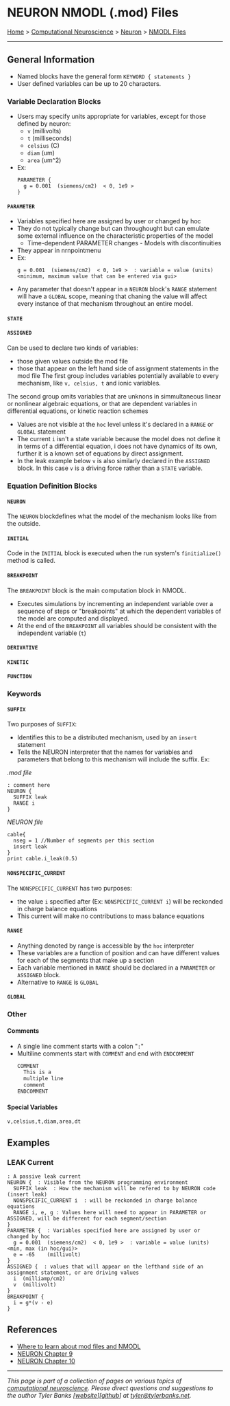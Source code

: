 # NEURON NMODL (.mod) Files

[Home](/) > [Computational Neuroscience](/compneuro) > [Neuron](/compneuro/neuron/) > [NMODL Files](./)

----

## General Information

* Named blocks have the general form ```KEYWORD { statements }```
* User defined variables can be up to 20 characters.

### Variable Declaration Blocks
* Users may specify units appropriate for variables, except for those defined by neuron:
    * ```v``` (millivolts)
    * ```t``` (milliseconds)
    * ```celsius``` (C)
    * ```diam``` (um)
    * ```area``` (um^2)
* Ex:
    ```` 
    PARAMETER {  
      g = 0.001  (siemens/cm2)  < 0, 1e9 >
    }
    ````
    
#### ```PARAMETER```
* Variables specified here are assigned by user or changed by hoc 
* They do not typically change but can throughought but can emulate some external influence on the characteristic properties of the model
    * Time-dependent PARAMETER changes - Models with discontinuities
* They appear in nrnpointmenu
* Ex:
    ```
    g = 0.001  (siemens/cm2)  < 0, 1e9 >  : variable = value (units) <minimum, maximum value that can be entered via gui>
    ```
* Any parameter that doesn't appear in a ```NEURON``` block's ```RANGE``` statement will have a ```GLOBAL``` scope, meaning that chaning the value will affect every instance of that mechanism throughout an entire model.

#### ```STATE```

#### ```ASSIGNED```
Can be used to declare two kinds of variables:
* those given values outside the mod file
* those that appear on the left hand side of assignment statements in the mod file
The first group includes variables potentially available to every mechanism, like ```v, celsius, t``` and ionic variables.

The second group omits variables that are unknons in simmultaneous linear or nonlinear algebraic equations, or that are dependent variables in differential equations, or kinetic reaction schemes

* Values are not visible at the ```hoc``` level unless it's declared in a ```RANGE``` or ```GLOBAL``` statement
* The current ```i``` isn't a state variable because the model does not define it in terms of a differential equation, i does not have dynamics of its own, further it is a known set of equations by direct assignment.
* In the leak example below ```v``` is also similarly declared in the ```ASSIGNED``` block. In this case ```v``` is a driving force rather than a ```STATE``` variable.

### Equation Definition Blocks
#### ```NEURON```
The ```NEURON``` blockdefines what the model of the mechanism looks like from the outside. 

#### ```INITIAL```
Code in the ```INITIAL``` block is executed when the run system's ```finitialize()``` method is called.

#### ```BREAKPOINT```
The ```BREAKPOINT``` block is the main computation block in NMODL.
* Executes simulations by incrementing an independent variable over a sequence of steps or "breakpoints" at which the dependent variables of the model are computed and displayed.
* At the end of the ```BREAKPOINT``` all variables should be consistent with the independent variable (```t```)


#### ```DERIVATIVE```
#### ```KINETIC```
#### ```FUNCTION```

### Keywords
#### ```SUFFIX```
Two purposes of ```SUFFIX```:
* Identifies this to be a distributed mechanism, used by an ```insert``` statement
* Tells the NEURON interpreter that the names for variables and parameters that belong to this mechanism will include the suffix. Ex:

*.mod file*
```
: comment here
NEURON {
  SUFFIX leak
  RANGE i
}
```

*NEURON file*
```
cable{
  nseg = 1 //Number of segments per this section
  insert leak 
}
print cable.i_leak(0.5)
```
#### ```NONSPECIFIC_CURRENT```
The ```NONSPECIFIC_CURRENT``` has two purposes:
* the value ```i``` specified after (Ex: ```NONSPECIFIC_CURRENT i```) will be reckonded in charge balance equations
* This current will make no contributions to mass balance equations

#### ```RANGE```
* Anything denoted by range is accessible by the ```hoc``` interpreter
* These variables are a function of position and can have different values for each of the segments that make up a section
* Each variable mentioned in ```RANGE``` should be declared in a ```PARAMETER``` or ```ASSIGNED``` block.
* Alternative to ```RANGE``` is ```GLOBAL```

#### ```GLOBAL```

### Other
#### Comments
* A single line comment starts with a colon "```:```"
* Multiline comments start with ```COMMENT``` and end with ```ENDCOMMENT```
    ```c
    COMMENT
      This is a
      multiple line
      comment
    ENDCOMMENT
    ```

#### Special Variables

```v,celsius,t,diam,area,dt```


## Examples


### LEAK Current

```
: A passive leak current
NEURON {  : Visible from the NEURON programming environment
  SUFFIX leak  : How the mechanism will be refered to by NEURON code (insert leak) 
  NONSPECIFIC_CURRENT i  : will be reckonded in charge balance equations
  RANGE i, e, g : Values here will need to appear in PARAMETER or ASSIGNED, will be different for each segment/section
}
PARAMETER {  : Variables specified here are assigned by user or changed by hoc 
  g = 0.001  (siemens/cm2)  < 0, 1e9 >  : variable = value (units) <min, max (in hoc/gui)>
  e = -65    (millivolt)
}
ASSIGNED {  : values that will appear on the lefthand side of an assignment statement, or are driving values
  i  (milliamp/cm2)  
  v  (millivolt)
}
BREAKPOINT { 
  i = g*(v - e) 
}
```

## References
* [Where to learn about mod files and NMODL](https://www.neuron.yale.edu/phpBB/viewtopic.php?t=11)
* [NEURON Chapter 9](https://neuron.yale.edu/ftp/ted/book/revisions/chap9indexedref.pdf)
* [NEURON Chapter 10](https://neuron.yale.edu/ftp/ted/book/revisions/chap10indexedref.pdf)

----   
*This page is part of a collection of pages on various topics of [computational neuroscience](https://en.wikipedia.org/wiki/Computational_neuroscience). Please direct questions and suggestions to the author Tyler Banks [[website](https://tylerbanks.net)][[github](https://github.com/tjbanks)] at [tyler@tylerbanks.net](mailto:tyler@tylerbanks.net).*

